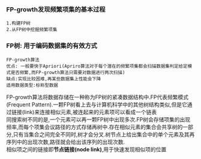 ### FP-growth发现频繁项集的基本过程

    1.构建FP树
    2.从FP树中挖掘频繁项集
### FP树: 用于编码数据集的有效方式

    FP-growth算法
    优点: 一般要快于Apriori(Apriro算法对于每个潜在的频繁项集都会扫描数据集判定给定模式是否频繁,而FP-growth算法只需要对数据进行两次扫描)
    缺点:实现比较困难,再某些数据集上性能会下降
    适用数据类型:标称型数据

FP-growth算法将数据存储在一种称为FP树的紧凑数据结构中.FP代表频繁模式(Frequent Pattern).一颗FP树看上去与计算机科学中的其他树结构类似,但是它通过链接(link)来连接相似元素,被连起来的元素项可以看成一个链表\
同搜索树不同的是,一个元素可以再一颗FP树中出现多次.FP树会存储项集的出现频率,而每个项集会议路径的方式存储再树中.存在相似元素的集合会共享树的一部分,只有当集合之间完全不同时,树才会分叉.树节点上给出集合中的单个元素及其再序列中的出现次数,路径就会给出该序列的出现次数.\
相似项之间的链接即**节点链接(node link)**,用于快速发现相似项的位置